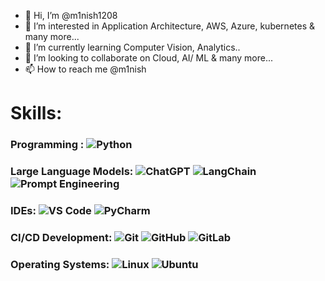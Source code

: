 - 👋 Hi, I’m @m1nish1208
- 👀 I’m interested in Application Architecture, AWS, Azure, kubernetes & many more...
- 🌱 I’m currently learning Computer Vision, Analytics.. 
- 💞️ I’m looking to collaborate on Cloud, AI/ ML & many more...
- 📫 How to reach me @m1nish

# Skills:

### Programming : ![Python](https://img.shields.io/badge/Python-3776AB?style=for-the-badge&logo=python&logoColor=white) 

### Large Language Models: ![ChatGPT](https://img.shields.io/badge/ChatGPT-00A67E?style=for-the-badge&logo=openai&logoColor=white) ![LangChain](https://img.shields.io/badge/LangChain-2D3436?style=for-the-badge&logoColor=white) ![Prompt Engineering](https://img.shields.io/badge/Prompt%20Engineering-FF9900?style=for-the-badge&logoColor=white)

### IDEs: ![VS Code](https://img.shields.io/badge/VS%20Code-007ACC?style=for-the-badge&logo=visual-studio-code&logoColor=white) ![PyCharm](https://img.shields.io/badge/PyCharm-000000?style=for-the-badge&logo=pycharm&logoColor=white)

### CI/CD Development: ![Git](https://img.shields.io/badge/Git-F05032?style=for-the-badge&logo=git&logoColor=white) ![GitHub](https://img.shields.io/badge/GitHub-181717?style=for-the-badge&logo=github&logoColor=white) ![GitLab](https://img.shields.io/badge/GitLab-FC6D26?style=for-the-badge&logo=gitlab&logoColor=white)

### Operating Systems: ![Linux](https://img.shields.io/badge/Linux-FCC624?style=for-the-badge&logo=linux&logoColor=black) ![Ubuntu](https://img.shields.io/badge/Ubuntu-E95420?style=for-the-badge&logo=ubuntu&logoColor=white)

<!---
m1nish1208/m1nish1208 is a ✨ special ✨ repository because its `README.md` (this file) appears on your GitHub profile.
You can click the Preview link to take a look at your changes.
--->
